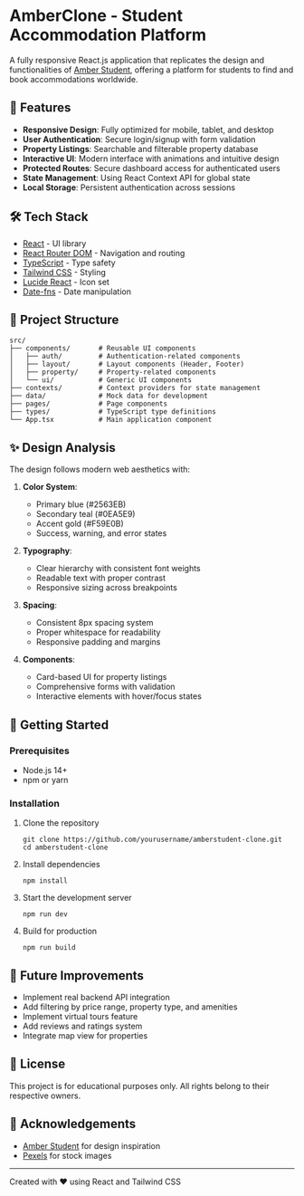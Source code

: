 # AmberClone - Student Accommodation Platform

A fully responsive React.js application that replicates the design and functionalities of [Amber Student](https://amberstudent.com/), offering a platform for students to find and book accommodations worldwide.

## 📝 Features

- **Responsive Design**: Fully optimized for mobile, tablet, and desktop
- **User Authentication**: Secure login/signup with form validation
- **Property Listings**: Searchable and filterable property database
- **Interactive UI**: Modern interface with animations and intuitive design
- **Protected Routes**: Secure dashboard access for authenticated users
- **State Management**: Using React Context API for global state
- **Local Storage**: Persistent authentication across sessions

## 🛠️ Tech Stack

- [React](https://reactjs.org/) - UI library
- [React Router DOM](https://reactrouter.com/) - Navigation and routing
- [TypeScript](https://www.typescriptlang.org/) - Type safety
- [Tailwind CSS](https://tailwindcss.com/) - Styling
- [Lucide React](https://lucide.dev/) - Icon set
- [Date-fns](https://date-fns.org/) - Date manipulation

## 📁 Project Structure

```
src/
├── components/       # Reusable UI components
│   ├── auth/         # Authentication-related components
│   ├── layout/       # Layout components (Header, Footer)
│   ├── property/     # Property-related components
│   └── ui/           # Generic UI components
├── contexts/         # Context providers for state management
├── data/             # Mock data for development
├── pages/            # Page components
├── types/            # TypeScript type definitions
└── App.tsx           # Main application component
```

## ✨ Design Analysis

The design follows modern web aesthetics with:

1. **Color System**:
   - Primary blue (#2563EB)
   - Secondary teal (#0EA5E9)
   - Accent gold (#F59E0B)
   - Success, warning, and error states

2. **Typography**:
   - Clear hierarchy with consistent font weights
   - Readable text with proper contrast
   - Responsive sizing across breakpoints

3. **Spacing**:
   - Consistent 8px spacing system
   - Proper whitespace for readability
   - Responsive padding and margins

4. **Components**:
   - Card-based UI for property listings
   - Comprehensive forms with validation
   - Interactive elements with hover/focus states

## 🚀 Getting Started

### Prerequisites

- Node.js 14+
- npm or yarn

### Installation

1. Clone the repository
   ```
   git clone https://github.com/yourusername/amberstudent-clone.git
   cd amberstudent-clone
   ```

2. Install dependencies
   ```
   npm install
   ```

3. Start the development server
   ```
   npm run dev
   ```

4. Build for production
   ```
   npm run build
   ```

## 🌟 Future Improvements

- Implement real backend API integration
- Add filtering by price range, property type, and amenities
- Implement virtual tours feature
- Add reviews and ratings system
- Integrate map view for properties

## 📄 License

This project is for educational purposes only. All rights belong to their respective owners.

## 🙏 Acknowledgements

- [Amber Student](https://amberstudent.com/) for design inspiration
- [Pexels](https://www.pexels.com/) for stock images

---

Created with ❤️ using React and Tailwind CSS